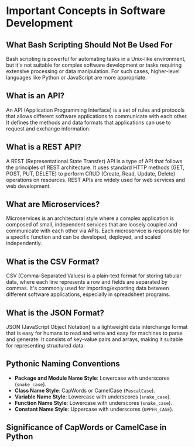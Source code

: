 # Important Concepts in Software Development

## What Bash Scripting Should Not Be Used For

Bash scripting is powerful for automating tasks in a Unix-like environment, but it's not suitable for complex software development or tasks requiring extensive processing or data manipulation. For such cases, higher-level languages like Python or JavaScript are more appropriate.

## What is an API?

An API (Application Programming Interface) is a set of rules and protocols that allows different software applications to communicate with each other. It defines the methods and data formats that applications can use to request and exchange information.

## What is a REST API?

A REST (Representational State Transfer) API is a type of API that follows the principles of REST architecture. It uses standard HTTP methods (GET, POST, PUT, DELETE) to perform CRUD (Create, Read, Update, Delete) operations on resources. REST APIs are widely used for web services and web development.

## What are Microservices?

Microservices is an architectural style where a complex application is composed of small, independent services that are loosely coupled and communicate with each other via APIs. Each microservice is responsible for a specific function and can be developed, deployed, and scaled independently.

## What is the CSV Format?

CSV (Comma-Separated Values) is a plain-text format for storing tabular data, where each line represents a row and fields are separated by commas. It's commonly used for importing/exporting data between different software applications, especially in spreadsheet programs.

## What is the JSON Format?

JSON (JavaScript Object Notation) is a lightweight data interchange format that is easy for humans to read and write and easy for machines to parse and generate. It consists of key-value pairs and arrays, making it suitable for representing structured data.

## Pythonic Naming Conventions

- **Package and Module Name Style**: Lowercase with underscores (`snake_case`).
- **Class Name Style**: CapWords or CamelCase (`PascalCase`).
- **Variable Name Style**: Lowercase with underscores (`snake_case`).
- **Function Name Style**: Lowercase with underscores (`snake_case`).
- **Constant Name Style**: Uppercase with underscores (`UPPER_CASE`).

## Significance of CapWords or CamelCase in Python

